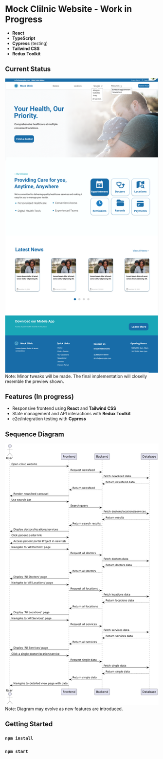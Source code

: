 # Mock Clilnic Website - Work in Progress

- **React**
- **TypeScript**
- **Cypress** (testing)
- **Tailwind CSS** 
- **Redux Toolkit**


## Current Status

![Figma Design Preview](/public/images/Mock-Clinic.PNG) 
Note: Minor tweaks will be made. The final implementation will closelly resemble the preview shown. 

## Features (In progress)
- Responsive frontend using **React** and **Tailwind CSS**
- State management and API interactions with **Redux Toolkit**
- e2e/integration testing with **Cypress**

## Sequence Diagram
![Sequence Diagram](public/images/mock-clinic-sequence-diagram.png)
Note: Diagram may evolve as new features are introduced.


## Getting Started


### `npm install`

### `npm start`


